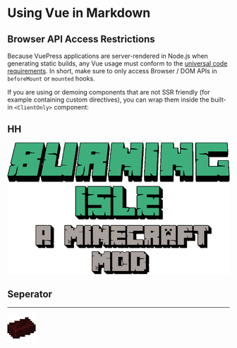 # Using Vue in Markdown

## Browser API Access Restrictions

Because VuePress applications are server-rendered in Node.js when generating static builds, any Vue usage must conform to the [universal code requirements](https://ssr.vuejs.org/en/universal.html). In short, make sure to only access Browser / DOM APIs in `beforeMount` or `mounted` hooks.

If you are using or demoing components that are not SSR friendly (for example containing custom directives), you can wrap them inside the built-in `<ClientOnly>` component:

## HH
<img src="../../docs/.vuepress/public/images/hero.png">

<Item img="/images/minecraft/blaze_rod.png" att_dmg="2" att_speed="2"/>

## Seperator

<ItemNew name="bottle_of_glow_ink"/>



<hr>
<ItemNew name="tartarn_sword"/>
<ItemNew name="test"/>


<img src="/images/tartarn/ingot.png"/>

